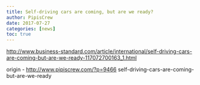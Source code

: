 ```yaml
---
title: Self-driving cars are coming, but are we ready?
author: PipisCrew
date: 2017-07-27
categories: [news]
toc: true
---
```


http://www.business-standard.com/article/international/self-driving-cars-are-coming-but-are-we-ready-117072700163_1.html

origin - http://www.pipiscrew.com/?p=9466 self-driving-cars-are-coming-but-are-we-ready